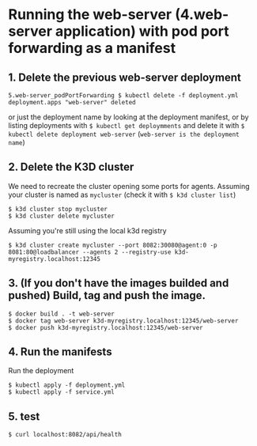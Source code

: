 # Running the web-server (4.web-server application) with pod port forwarding as a manifest

## 1. Delete the previous web-server deployment
```shell
5.web-server_podPortForwarding $ kubectl delete -f deployment.yml        
deployment.apps "web-server" deleted
```
or just the deployment name by looking at the deployment manifest, or by listing deployments with `$ kubectl get deploymments` and delete it with `$ kubectl delete deployment web-server` (`web-server is the deployment name`) 

## 2. Delete the K3D cluster
We need to recreate the cluster opening some ports for agents. Assuming your cluster is named as `mycluster` (check it with `$ k3d cluster list`)
```shell
$ k3d cluster stop mycluster
$ k3d cluster delete mycluster
```

Assuming you're still using the local k3d registry
```shell
$ k3d cluster create mycluster --port 8082:30080@agent:0 -p 8081:80@loadbalancer --agents 2 --registry-use k3d-myregistry.localhost:12345
```

## 3. (If you don't have the images builded and pushed) Build, tag and push the image. 
```shell
$ docker build . -t web-server
$ docker tag web-server k3d-myregistry.localhost:12345/web-server
$ docker push k3d-myregistry.localhost:12345/web-server
```

## 4. Run the manifests 
Run the deployment
```shell
$ kubectl apply -f deployment.yml
$ kubectl apply -f service.yml
```

## 5. test
```shell
$ curl localhost:8082/api/health
```
